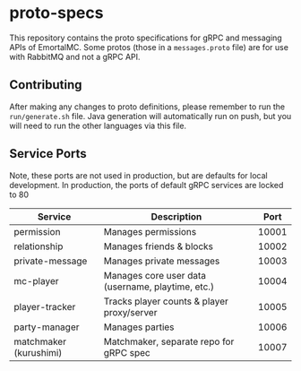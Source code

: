 # proto-specs

This repository contains the proto specifications for gRPC and messaging APIs of EmortalMC.
Some protos (those in a `messages.proto` file) are for use with RabbitMQ and not a gRPC API.

## Contributing

After making any changes to proto definitions, please remember to run the `run/generate.sh` file.
Java generation will automatically run on push, but you will need to run the other languages via this file.

## Service Ports

Note, these ports are not used in production, but are defaults for local development.
In production, the ports of default gRPC services are locked to 80

| Service                | Description                                       | Port  |
|------------------------|---------------------------------------------------|-------|
| permission             | Manages permissions                               | 10001 |
| relationship           | Manages friends & blocks                          | 10002 |
| private-message        | Manages private messages                          | 10003 |
| mc-player              | Manages core user data (username, playtime, etc.) | 10004 |
| player-tracker         | Tracks player counts & player proxy/server        | 10005 |
| party-manager          | Manages parties                                   | 10006 |
| matchmaker (kurushimi) | Matchmaker, separate repo for gRPC spec           | 10007 |
